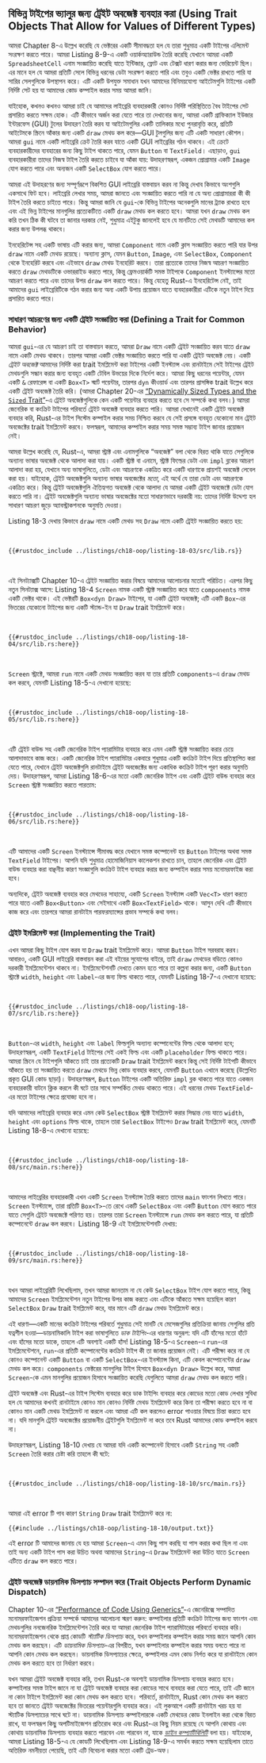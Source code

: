 ## বিভিন্ন টাইপের ভ্যালুর জন্য ট্রেইট অবজেক্ট ব্যবহার করা (Using Trait Objects That Allow for Values of Different Types)

আমরা Chapter 8-এ উল্লেখ করেছি যে ভেক্টরের একটি সীমাবদ্ধতা হল যে তারা শুধুমাত্র একটি টাইপের এলিমেন্ট সংরক্ষণ করতে পারে। আমরা Listing 8-9-এ একটি ওয়ার্কঅ্যারাউন্ড তৈরি করেছি যেখানে আমরা একটি `SpreadsheetCell` এনাম সংজ্ঞায়িত করেছি যাতে ইন্টিজার, ফ্লোট এবং টেক্সট ধারণ করার জন্য ভেরিয়েন্ট ছিল। এর মানে হল যে আমরা প্রতিটি সেলে বিভিন্ন ধরনের ডেটা সংরক্ষণ করতে পারি এবং তবুও একটি ভেক্টর রাখতে পারি যা সারির সেলগুলিকে উপস্থাপন করে। এটি একটি উপযুক্ত সমাধান যখন আমাদের বিনিময়যোগ্য আইটেমগুলি টাইপের একটি নির্দিষ্ট সেট হয় যা আমাদের কোড কম্পাইল করার সময় আমরা জানি।

যাইহোক, কখনও কখনও আমরা চাই যে আমাদের লাইব্রেরি ব্যবহারকারী কোনও নির্দিষ্ট পরিস্থিতিতে বৈধ টাইপের সেট প্রসারিত করতে সক্ষম হোক। এটি কীভাবে অর্জন করা যেতে পারে তা দেখানোর জন্য, আমরা একটি গ্রাফিক্যাল ইউজার ইন্টারফেস (GUI) টুলের উদাহরণ তৈরি করব যা আইটেমগুলির একটি তালিকার মধ্যে পুনরাবৃত্তি করে, প্রতিটি আইটেমকে স্ক্রিনে আঁকার জন্য একটি `draw` মেথড কল করে—GUI টুলগুলির জন্য এটি একটি সাধারণ কৌশল। আমরা `gui` নামে একটি লাইব্রেরি ক্রেট তৈরি করব যাতে একটি GUI লাইব্রেরির গঠন থাকবে। এই ক্রেটে ব্যবহারকারীদের ব্যবহারের জন্য কিছু টাইপ থাকতে পারে, যেমন `Button` বা `TextField`। এছাড়াও, `gui` ব্যবহারকারীরা তাদের নিজস্ব টাইপ তৈরি করতে চাইবে যা আঁকা যায়: উদাহরণস্বরূপ, একজন প্রোগ্রামার একটি `Image` যোগ করতে পারে এবং অন্যজন একটি `SelectBox` যোগ করতে পারে।

আমরা এই উদাহরণের জন্য সম্পূর্ণরূপে বিকশিত GUI লাইব্রেরি বাস্তবায়ন করব না কিন্তু দেখাব কিভাবে অংশগুলি একসাথে ফিট হবে। লাইব্রেরি লেখার সময়, আমরা জানতে এবং সংজ্ঞায়িত করতে পারি না যে অন্য প্রোগ্রামাররা কী কী টাইপ তৈরি করতে চাইতে পারে। কিন্তু আমরা জানি যে `gui`-কে বিভিন্ন টাইপের অনেকগুলি মানের ট্র্যাক রাখতে হবে এবং এই ভিন্ন টাইপের মানগুলির প্রত্যেকটিতে একটি `draw` মেথড কল করতে হবে। আমরা যখন `draw` মেথড কল করি তখন ঠিক কী ঘটবে তা জানার দরকার নেই, শুধুমাত্র এইটুকু জানলেই হবে যে মানটিতে সেই মেথডটি আমাদের কল করার জন্য উপলব্ধ থাকবে।

ইনহেরিটেন্স সহ একটি ভাষায় এটি করার জন্য, আমরা `Component` নামে একটি ক্লাস সংজ্ঞায়িত করতে পারি যার উপর `draw` নামে একটি মেথড রয়েছে। অন্যান্য ক্লাস, যেমন `Button`, `Image`, এবং `SelectBox`, `Component` থেকে ইনহেরিট করবে এবং এইভাবে `draw` মেথড ইনহেরিট করবে। তারা প্রত্যেকে তাদের নিজস্ব আচরণ সংজ্ঞায়িত করতে `draw` মেথডটিকে ওভাররাইড করতে পারে, কিন্তু ফ্রেমওয়ার্কটি সমস্ত টাইপকে `Component` ইনস্ট্যান্সের মতো আচরণ করতে পারে এবং তাদের উপর `draw` কল করতে পারে। কিন্তু যেহেতু Rust-এ ইনহেরিটেন্স নেই, তাই আমাদের `gui` লাইব্রেরিটিকে গঠন করার জন্য অন্য একটি উপায় প্রয়োজন যাতে ব্যবহারকারীরা এটিকে নতুন টাইপ দিয়ে প্রসারিত করতে পারে।

### সাধারণ আচরণের জন্য একটি ট্রেইট সংজ্ঞায়িত করা (Defining a Trait for Common Behavior)

আমরা `gui`-এর যে আচরণ চাই তা বাস্তবায়ন করতে, আমরা `Draw` নামে একটি ট্রেইট সংজ্ঞায়িত করব যাতে `draw` নামে একটি মেথড থাকবে। তারপর আমরা একটি ভেক্টর সংজ্ঞায়িত করতে পারি যা একটি ট্রেইট অবজেক্ট নেয়। একটি _ট্রেইট অবজেক্ট_ আমাদের নির্দিষ্ট করা trait ইমপ্লিমেন্ট করা টাইপের একটি ইনস্ট্যান্স এবং রানটাইমে সেই টাইপের ট্রেইট মেথডগুলি সন্ধান করার জন্য ব্যবহৃত একটি টেবিল উভয়ের দিকে নির্দেশ করে। আমরা কিছু ধরনের পয়েন্টার, যেমন একটি `&` রেফারেন্স বা একটি `Box<T>` স্মার্ট পয়েন্টার, তারপর `dyn` কীওয়ার্ড এবং তারপর প্রাসঙ্গিক trait উল্লেখ করে একটি ট্রেইট অবজেক্ট তৈরি করি। (আমরা Chapter 20-এর [“Dynamically Sized Types and the `Sized` Trait”][dynamically-sized]<!-- ignore -->-এ ট্রেইট অবজেক্টগুলিকে কেন একটি পয়েন্টার ব্যবহার করতে হবে সে সম্পর্কে কথা বলব।) আমরা জেনেরিক বা কংক্রিট টাইপের পরিবর্তে ট্রেইট অবজেক্ট ব্যবহার করতে পারি। আমরা যেখানেই একটি ট্রেইট অবজেক্ট ব্যবহার করি, Rust-এর টাইপ সিস্টেম কম্পাইল করার সময় নিশ্চিত করবে যে সেই প্রসঙ্গে ব্যবহৃত যেকোনো মান ট্রেইট অবজেক্টের trait ইমপ্লিমেন্ট করবে। ফলস্বরূপ, আমাদের কম্পাইল করার সময় সমস্ত সম্ভাব্য টাইপ জানার প্রয়োজন নেই।

আমরা উল্লেখ করেছি যে, Rust-এ, আমরা স্ট্রাক্ট এবং এনামগুলিকে “অবজেক্ট” বলা থেকে বিরত থাকি যাতে সেগুলিকে অন্যান্য ভাষার অবজেক্ট থেকে আলাদা করা যায়। একটি স্ট্রাক্ট বা এনামে, স্ট্রাক্ট ফিল্ডের ডেটা এবং `impl` ব্লকের আচরণ আলাদা করা হয়, যেখানে অন্য ভাষাগুলিতে, ডেটা এবং আচরণকে একত্রিত করে একটি ধারণাকে প্রায়শই অবজেক্ট লেবেল করা হয়। যাইহোক, ট্রেইট অবজেক্টগুলি অন্যান্য ভাষার অবজেক্টের _মতো_, এই অর্থে যে তারা ডেটা এবং আচরণকে একত্রিত করে। কিন্তু ট্রেইট অবজেক্টগুলি ঐতিহ্যগত অবজেক্ট থেকে আলাদা যে আমরা একটি ট্রেইট অবজেক্টে ডেটা যোগ করতে পারি না। ট্রেইট অবজেক্টগুলি অন্যান্য ভাষার অবজেক্টের মতো সাধারণভাবে দরকারী নয়: তাদের নির্দিষ্ট উদ্দেশ্য হল সাধারণ আচরণ জুড়ে অ্যাবস্ট্রাকশনকে অনুমতি দেওয়া।

Listing 18-3 দেখায় কিভাবে `draw` নামে একটি মেথড সহ `Draw` নামে একটি ট্রেইট সংজ্ঞায়িত করতে হয়:

<Listing number="18-3" file-name="src/lib.rs" caption="`Draw` ট্রেইটের সংজ্ঞা">

```rust,noplayground
{{#rustdoc_include ../listings/ch18-oop/listing-18-03/src/lib.rs}}
```

</Listing>

এই সিনট্যাক্সটি Chapter 10-এ ট্রেইট সংজ্ঞায়িত করার বিষয়ে আমাদের আলোচনার মতোই পরিচিত। এরপর কিছু নতুন সিনট্যাক্স আসে: Listing 18-4 `Screen` নামক একটি স্ট্রাক্ট সংজ্ঞায়িত করে যাতে `components` নামক একটি ভেক্টর থাকে। এই ভেক্টরটি `Box<dyn Draw>` টাইপের, যা একটি ট্রেইট অবজেক্ট; এটি একটি `Box`-এর ভিতরের যেকোনো টাইপের জন্য একটি স্ট্যান্ড-ইন যা `Draw` trait ইমপ্লিমেন্ট করে।

<Listing number="18-4" file-name="src/lib.rs" caption="`Screen` স্ট্রাক্টের সংজ্ঞা যাতে `components` নামক একটি ফিল্ড থাকে, যেখানে `Draw` trait ইমপ্লিমেন্ট করা ট্রেইট অবজেক্টের একটি ভেক্টর রয়েছে">

```rust,noplayground
{{#rustdoc_include ../listings/ch18-oop/listing-18-04/src/lib.rs:here}}
```

</Listing>

`Screen` স্ট্রাক্টে, আমরা `run` নামে একটি মেথড সংজ্ঞায়িত করব যা তার প্রতিটি `components`-এ `draw` মেথড কল করবে, যেমনটি Listing 18-5-এ দেখানো হয়েছে:

<Listing number="18-5" file-name="src/lib.rs" caption="`Screen`-এ একটি `run` মেথড যা প্রতিটি কম্পোনেন্টে `draw` মেথড কল করে">

```rust,noplayground
{{#rustdoc_include ../listings/ch18-oop/listing-18-05/src/lib.rs:here}}
```

</Listing>

এটি ট্রেইট বাউন্ড সহ একটি জেনেরিক টাইপ প্যারামিটার ব্যবহার করে এমন একটি স্ট্রাক্ট সংজ্ঞায়িত করার চেয়ে আলাদাভাবে কাজ করে। একটি জেনেরিক টাইপ প্যারামিটার একবারে শুধুমাত্র একটি কংক্রিট টাইপ দিয়ে প্রতিস্থাপিত করা যেতে পারে, যেখানে ট্রেইট অবজেক্টগুলি রানটাইমে ট্রেইট অবজেক্টের জন্য একাধিক কংক্রিট টাইপ পূরণ করার অনুমতি দেয়। উদাহরণস্বরূপ, আমরা Listing 18-6-এর মতো একটি জেনেরিক টাইপ এবং একটি ট্রেইট বাউন্ড ব্যবহার করে `Screen` স্ট্রাক্ট সংজ্ঞায়িত করতে পারতাম:

<Listing number="18-6" file-name="src/lib.rs" caption="`Screen` স্ট্রাক্ট এবং এর `run` মেথডের একটি বিকল্প ইমপ্লিমেন্টেশন জেনেরিক এবং ট্রেইট বাউন্ড ব্যবহার করে">

```rust,noplayground
{{#rustdoc_include ../listings/ch18-oop/listing-18-06/src/lib.rs:here}}
```

</Listing>

এটি আমাদের একটি `Screen` ইনস্ট্যান্সে সীমাবদ্ধ করে যেখানে সমস্ত কম্পোনেন্ট হয় `Button` টাইপের অথবা সমস্ত `TextField` টাইপের। আপনি যদি শুধুমাত্র হোমোজিনিয়াস কালেকশন রাখতে চান, তাহলে জেনেরিক এবং ট্রেইট বাউন্ড ব্যবহার করা বাঞ্ছনীয় কারণ সংজ্ঞাগুলি কংক্রিট টাইপ ব্যবহার করার জন্য কম্পাইল করার সময় মনোমরফাইজ করা হবে।

অন্যদিকে, ট্রেইট অবজেক্ট ব্যবহার করে মেথডের সাহায্যে, একটি `Screen` ইনস্ট্যান্স একটি `Vec<T>` ধারণ করতে পারে যাতে একটি `Box<Button>` এবং সেইসাথে একটি `Box<TextField>` থাকে। আসুন দেখি এটি কীভাবে কাজ করে এবং তারপরে আমরা রানটাইম পারফরম্যান্সের প্রভাব সম্পর্কে কথা বলব।

### ট্রেইট ইমপ্লিমেন্ট করা (Implementing the Trait)

এখন আমরা কিছু টাইপ যোগ করব যা `Draw` trait ইমপ্লিমেন্ট করে। আমরা `Button` টাইপ সরবরাহ করব। আবারও, একটি GUI লাইব্রেরি বাস্তবায়ন করা এই বইয়ের সুযোগের বাইরে, তাই `draw` মেথডের বডিতে কোনও দরকারী ইমপ্লিমেন্টেশন থাকবে না। ইমপ্লিমেন্টেশনটি দেখতে কেমন হতে পারে তা কল্পনা করার জন্য, একটি `Button` স্ট্রাক্টে `width`, `height` এবং `label`-এর জন্য ফিল্ড থাকতে পারে, যেমনটি Listing 18-7-এ দেখানো হয়েছে:

<Listing number="18-7" file-name="src/lib.rs" caption="একটি `Button` স্ট্রাক্ট যা `Draw` ট্রেইট ইমপ্লিমেন্ট করে">

```rust,noplayground
{{#rustdoc_include ../listings/ch18-oop/listing-18-07/src/lib.rs:here}}
```

</Listing>

`Button`-এর `width`, `height` এবং `label` ফিল্ডগুলি অন্যান্য কম্পোনেন্টের ফিল্ড থেকে আলাদা হবে; উদাহরণস্বরূপ, একটি `TextField` টাইপের সেই একই ফিল্ড এবং একটি `placeholder` ফিল্ড থাকতে পারে। আমরা স্ক্রিনে যে টাইপগুলি আঁকতে চাই তার প্রত্যেকটি `Draw` trait ইমপ্লিমেন্ট করবে কিন্তু সেই নির্দিষ্ট টাইপটি কীভাবে আঁকতে হয় তা সংজ্ঞায়িত করতে `draw` মেথডে ভিন্ন কোড ব্যবহার করবে, যেমনটি `Button` এখানে করেছে (উল্লেখিত প্রকৃত GUI কোড ছাড়া)। উদাহরণস্বরূপ, `Button` টাইপের একটি অতিরিক্ত `impl` ব্লক থাকতে পারে যাতে একজন ব্যবহারকারী বাটনে ক্লিক করলে কী ঘটে তার সাথে সম্পর্কিত মেথড থাকতে পারে। এই ধরনের মেথড `TextField`-এর মতো টাইপের ক্ষেত্রে প্রযোজ্য হবে না।

যদি আমাদের লাইব্রেরি ব্যবহার করে এমন কেউ `SelectBox` স্ট্রাক্ট ইমপ্লিমেন্ট করার সিদ্ধান্ত নেয় যাতে `width`, `height` এবং `options` ফিল্ড থাকে, তাহলে তারা `SelectBox` টাইপেও `Draw` trait ইমপ্লিমেন্ট করে, যেমনটি Listing 18-8-এ দেখানো হয়েছে:

<Listing number="18-8" file-name="src/main.rs" caption="`gui` ব্যবহার করে অন্য একটি ক্রেট এবং একটি `SelectBox` স্ট্রাক্টে `Draw` ট্রেইট ইমপ্লিমেন্ট করা">

```rust,ignore
{{#rustdoc_include ../listings/ch18-oop/listing-18-08/src/main.rs:here}}
```

</Listing>

আমাদের লাইব্রেরির ব্যবহারকারী এখন একটি `Screen` ইনস্ট্যান্স তৈরি করতে তাদের `main` ফাংশন লিখতে পারে। `Screen` ইনস্ট্যান্সে, তারা প্রতিটি `Box<T>`-তে রেখে একটি `SelectBox` এবং একটি `Button` যোগ করতে পারে যাতে সেগুলি ট্রেইট অবজেক্টে পরিণত হয়। তারপর তারা `Screen` ইনস্ট্যান্সে `run` মেথড কল করতে পারে, যা প্রতিটি কম্পোনেন্টে `draw` কল করবে। Listing 18-9 এই ইমপ্লিমেন্টেশনটি দেখায়:

<Listing number="18-9" file-name="src/main.rs" caption="একই ট্রেইট ইমপ্লিমেন্ট করে এমন বিভিন্ন টাইপের মান সংরক্ষণ করতে ট্রেইট অবজেক্ট ব্যবহার করা">

```rust,ignore
{{#rustdoc_include ../listings/ch18-oop/listing-18-09/src/main.rs:here}}
```

</Listing>

যখন আমরা লাইব্রেরিটি লিখেছিলাম, তখন আমরা জানতাম না যে কেউ `SelectBox` টাইপ যোগ করতে পারে, কিন্তু আমাদের `Screen` ইমপ্লিমেন্টেশন নতুন টাইপের উপর কাজ করতে এবং এটিকে আঁকতে সক্ষম হয়েছিল কারণ `SelectBox` `Draw` trait ইমপ্লিমেন্ট করে, যার মানে এটি `draw` মেথড ইমপ্লিমেন্ট করে।

এই ধারণা—একটি মানের কংক্রিট টাইপের পরিবর্তে শুধুমাত্র সেই মানটি যে মেসেজগুলির প্রতিক্রিয়া জানায় সেগুলির প্রতি যত্নশীল হওয়া—ডায়নামিকালি টাইপ করা ভাষাগুলিতে _ডাক টাইপিং_-এর ধারণার অনুরূপ: যদি এটি হাঁসের মতো হাঁটে এবং হাঁসের মতো ডাকে, তাহলে এটি অবশ্যই একটি হাঁস! Listing 18-5-এ `Screen`-এ `run`-এর ইমপ্লিমেন্টেশনে, `run`-এর প্রতিটি কম্পোনেন্টের কংক্রিট টাইপ কী তা জানার প্রয়োজন নেই। এটি পরীক্ষা করে না যে কোনও কম্পোনেন্ট একটি `Button` বা একটি `SelectBox`-এর ইনস্ট্যান্স কিনা, এটি কেবল কম্পোনেন্টের `draw` মেথড কল করে। `components` ভেক্টরের মানগুলির টাইপ হিসাবে `Box<dyn Draw>` উল্লেখ করে, আমরা `Screen`-কে এমন মানগুলির প্রয়োজন হিসাবে সংজ্ঞায়িত করেছি যেগুলিতে আমরা `draw` মেথড কল করতে পারি।

ট্রেইট অবজেক্ট এবং Rust-এর টাইপ সিস্টেম ব্যবহার করে ডাক টাইপিং ব্যবহার করে কোডের মতো কোড লেখার সুবিধা হল যে আমাদের কখনই রানটাইমে কোনও মান কোনও নির্দিষ্ট মেথড ইমপ্লিমেন্ট করে কিনা তা পরীক্ষা করতে হবে না বা কোনও মান একটি মেথড ইমপ্লিমেন্ট না করলে এবং আমরা এটি কল করলেও error পাওয়ার বিষয়ে চিন্তা করতে হবে না। যদি মানগুলি ট্রেইট অবজেক্টের প্রয়োজনীয় ট্রেইটগুলি ইমপ্লিমেন্ট না করে তবে Rust আমাদের কোড কম্পাইল করবে না।

উদাহরণস্বরূপ, Listing 18-10 দেখায় যে আমরা যদি একটি কম্পোনেন্ট হিসাবে একটি `String` সহ একটি `Screen` তৈরি করার চেষ্টা করি তাহলে কী ঘটে:

<Listing number="18-10" file-name="src/main.rs" caption="ট্রেইট অবজেক্টের ট্রেইট ইমপ্লিমেন্ট করে না এমন একটি টাইপ ব্যবহার করার চেষ্টা করা">

```rust,ignore,does_not_compile
{{#rustdoc_include ../listings/ch18-oop/listing-18-10/src/main.rs}}
```

</Listing>

আমরা এই error টি পাব কারণ `String` `Draw` trait ইমপ্লিমেন্ট করে না:

```console
{{#include ../listings/ch18-oop/listing-18-10/output.txt}}
```

এই error টি আমাদের জানায় যে হয় আমরা `Screen`-এ এমন কিছু পাস করছি যা পাস করার কথা ছিল না এবং তাই অন্য একটি টাইপ পাস করা উচিত অথবা আমাদের `String`-এ `Draw` ইমপ্লিমেন্ট করা উচিত যাতে `Screen` এটিতে `draw` কল করতে পারে।

### ট্রেইট অবজেক্ট ডায়নামিক ডিসপ্যাচ সম্পাদন করে (Trait Objects Perform Dynamic Dispatch)

Chapter 10-এর [“Performance of Code Using Generics”][performance-of-code-using-generics]<!-- ignore -->-এ জেনেরিক্সে সম্পাদিত মনোমরফাইজেশন প্রক্রিয়া সম্পর্কে আমাদের আলোচনা স্মরণ করুন: কম্পাইলার প্রতিটি কংক্রিট টাইপের জন্য ফাংশন এবং মেথডগুলির ননজেনরিক ইমপ্লিমেন্টেশন তৈরি করে যা আমরা জেনেরিক টাইপ প্যারামিটারের পরিবর্তে ব্যবহার করি। মনোমরফাইজেশন থেকে প্রাপ্ত কোডটি _স্ট্যাটিক ডিসপ্যাচ_ করে, যখন কম্পাইলার কম্পাইল করার সময় জানে আপনি কোন মেথড কল করছেন। এটি _ডায়নামিক ডিসপ্যাচ_-এর বিপরীত, যখন কম্পাইলার কম্পাইল করার সময় বলতে পারে না আপনি কোন মেথড কল করছেন। ডায়নামিক ডিসপ্যাচের ক্ষেত্রে, কম্পাইলার এমন কোড নির্গত করে যা রানটাইমে কোন মেথড কল করতে হবে তা নির্ধারণ করবে।

যখন আমরা ট্রেইট অবজেক্ট ব্যবহার করি, তখন Rust-কে অবশ্যই ডায়নামিক ডিসপ্যাচ ব্যবহার করতে হবে। কম্পাইলার সমস্ত টাইপ জানে না যা ট্রেইট অবজেক্ট ব্যবহার করা কোডের সাথে ব্যবহার করা যেতে পারে, তাই এটি জানে না কোন টাইপে ইমপ্লিমেন্ট করা কোন মেথড কল করতে হবে। পরিবর্তে, রানটাইমে, Rust কোন মেথড কল করতে হবে তা জানতে ট্রেইট অবজেক্টের ভিতরের পয়েন্টারগুলি ব্যবহার করে। এই লুকআপে একটি রানটাইম খরচ হয় যা স্ট্যাটিক ডিসপ্যাচের সাথে ঘটে না। ডায়নামিক ডিসপ্যাচ কম্পাইলারকে একটি মেথডের কোড ইনলাইন করা থেকে বিরত রাখে, যা ফলস্বরূপ কিছু অপটিমাইজেশন প্রতিরোধ করে এবং Rust-এর কিছু নিয়ম রয়েছে যে আপনি কোথায় এবং কোথায় ডায়নামিক ডিসপ্যাচ ব্যবহার করতে পারবেন এবং পারবেন না, যাকে [_ডাইন কম্প্যাটিবিলিটি_][dyn-compatibility] বলা হয়। যাইহোক, আমরা Listing 18-5-এ যে কোডটি লিখেছিলাম এবং Listing 18-9-এ সমর্থন করতে সক্ষম হয়েছিলাম তাতে অতিরিক্ত নমনীয়তা পেয়েছি, তাই এটি বিবেচনা করার মতো একটি ট্রেড-অফ।

[performance-of-code-using-generics]: ch10-01-syntax.html#performance-of-code-using-generics
[dynamically-sized]: ch20-03-advanced-types.html#dynamically-sized-types-and-the-sized-trait
[dyn-compatibility]: https://doc.rust-lang.org/reference/items/traits.html#dyn-compatibility
